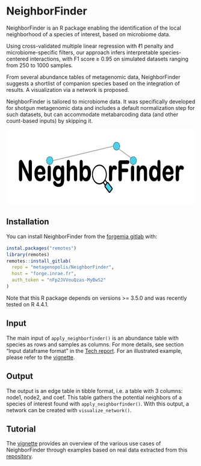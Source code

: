 
<!-- README.md is generated from README.Rmd. Please edit that file -->

# NeighborFinder

<!-- badges: start -->

<!-- badges: end -->

NeighborFinder is an R package enabling the identification of the local
neighborhood of a species of interest, based on microbiome data.

Using cross-validated multiple linear regression with ℓ1 penalty and
microbiome-specific filters, our approach infers interpretable
species-centered interactions, with F1 score ≥ 0.95 on simulated
datasets ranging from 250 to 1000 samples.

From several abundance tables of metagenomic data, NeighborFinder
suggests a shortlist of companion species based on the integration of
results. A visualization via a network is proposed.

NeighborFinder is tailored to microbiome data. It was specifically
developed for shotgun metagenomic data and includes a default
normalization step for such datasets, but can accommodate metabarcoding
data (and other count-based inputs) by skipping it.

<p align="center">

<img src="man/figures/Logo_NeighborFinder_white.jpg" width="700" height="200" alt="logo">
</p>

## Installation

You can install NeighborFinder from the [forgemia
gitlab](metagenopolis/NeighborFinder) with:

``` r
instal.packages("remotes")
library(remotes)
remotes::install_gitlab(
  repo = "metagenopolis/NeighborFinder",
  host = "forge.inrae.fr",
  auth_token = "nFp2JVVouQzas-MyBwS2"
)
```

Note that this R package depends on versions \>= 3.5.0 and was recently
tested on R 4.4.1.

## Input

The main input of `apply_neighborfinder()` is an abundance table with
species as rows and samples as columns. For more details, see section
“Input dataframe format” in the [Tech
report](vignettes/NeighborFinder_technical_report.Rmd). For an
illustrated example, please refer to the
[vignette](vignettes/NeighborFinder_vignette.Rmd).

## Output

The output is an edge table in tibble format, i.e. a table with 3
columns: node1, node2, and coef. This table gathers the potential
neighbors of a species of interest found with `apply_neighborfinder()`.
With this output, a network can be created with `visualize_network()`.

## Tutorial

The [vignette](vignettes/NeighborFinder_vignette.Rmd) provides an
overview of the various use cases of NeighborFinder through examples
based on real data extracted from this
[repository](https://doi.org/10.57745/7IVO3E).
